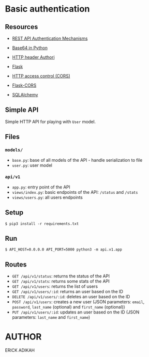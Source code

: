 # Basic authentication


## Resources

* [REST API Authentication Mechanisms](https://intranet.alxswe.com/rltoken/ssg5umgsMk5jKM8WRHk2Ug)
* [Base64 in Python](https://intranet.alxswe.com/rltoken/RpaPRyKx1rdHgRSUyuPfeg)
* [HTTP header Authori](https://intranet.alxswe.com/rltoken/WlARq8tQPUGQq5VphLKM4w)

* [Flask](https://intrane.alxswe.com/rltoken/2Z3X0Q9X0X6QZ3Q4Q3XQjw)

* [HTTP access control (CORS)](https://intranet.alxswe.com/rltoken/2Z3X0Q9X0X6QZ3Q4Q3XQjw)

* [Flask-CORS](https://intranet.alxswe.com/rltoken/2Z3X0Q9X0X6QZ3Q4Q3XQjw)

* [SQLAlchemy](https://intranet.alxswe.com/rltoken/2Z3X0Q9X0X6QZ3Q4Q3XQjw)



## Simple API


Simple HTTP API for playing with `User` model.


## Files

### `models/`

- `base.py`: base of all models of the API - handle serialization to file
- `user.py`: user model

### `api/v1`

- `app.py`: entry point of the API
- `views/index.py`: basic endpoints of the API: `/status` and `/stats`
- `views/users.py`: all users endpoints


## Setup

```
$ pip3 install -r requirements.txt
```


## Run

```
$ API_HOST=0.0.0.0 API_PORT=5000 python3 -m api.v1.app
```


## Routes

- `GET /api/v1/status`: returns the status of the API
- `GET /api/v1/stats`: returns some stats of the API
- `GET /api/v1/users`: returns the list of users
- `GET /api/v1/users/:id`: returns an user based on the ID
- `DELETE /api/v1/users/:id`: deletes an user based on the ID
- `POST /api/v1/users`: creates a new user (JSON parameters: `email`, `password`, `last_name` (optional) and `first_name` (optional))
- `PUT /api/v1/users/:id`: updates an user based on the ID (JSON parameters: `last_name` and `first_name`)

# AUTHOR

ERICK ADIKAH